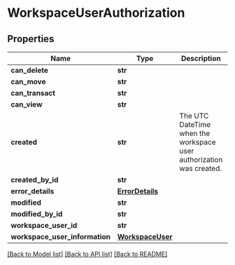 # WorkspaceUserAuthorization

## Properties
Name | Type | Description | Notes
------------ | ------------- | ------------- | -------------
**can_delete** | **str** |  | [optional] 
**can_move** | **str** |  | [optional] 
**can_transact** | **str** |  | [optional] 
**can_view** | **str** |  | [optional] 
**created** | **str** | The UTC DateTime when the workspace user authorization was created. | [optional] 
**created_by_id** | **str** |  | [optional] 
**error_details** | [**ErrorDetails**](ErrorDetails.md) |  | [optional] 
**modified** | **str** |  | [optional] 
**modified_by_id** | **str** |  | [optional] 
**workspace_user_id** | **str** |  | [optional] 
**workspace_user_information** | [**WorkspaceUser**](WorkspaceUser.md) |  | [optional] 

[[Back to Model list]](../README.md#documentation-for-models) [[Back to API list]](../README.md#documentation-for-api-endpoints) [[Back to README]](../README.md)


